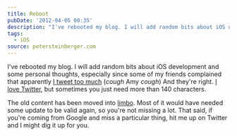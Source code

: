 ```yaml
---
title: Reboot
pubDate: '2012-04-05 00:35'
description: "I've rebooted my blog. I will add random bits about iOS development and some personal thoughts, especially since some of my friends complained that apparently I tweet too much (*coug..."
tags:
  - iOS
source: petersteinberger.com
---
```


I've rebooted my blog. I will add random bits about iOS development and some personal thoughts, especially since some of my friends complained that apparently [I tweet too much](http://twitter.com/amyhoy/status/185733715874422784) (*cough* Amy *cough*)
And they're right. [I love Twitter](http://favstar.fm/users/steipete), but sometimes you just need more than 140 characters.

The old content has been moved into [limbo](http://inception-explained.com/). Most of it would have needed some update to be valid again, so you're not missing a lot. That said, if you're coming from Google and miss a particular thing, hit me up on Twitter and I might dig it up for you.
